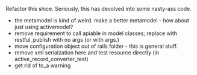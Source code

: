 Refactor this shice. Seriously, this has devolved into some nasty-ass code. 
  
* the metamodel is kind of weird. make a better metamodel - how about just using activemodel?
* remove requirement to call apiable in model classes; replace with restful_publish with no args (or with args.)
* move configuration object out of rails folder - this is general stuff. 
* remove xml serialzation here and test resource directly (in active_record_converter_test)
* get rid of to_a warning